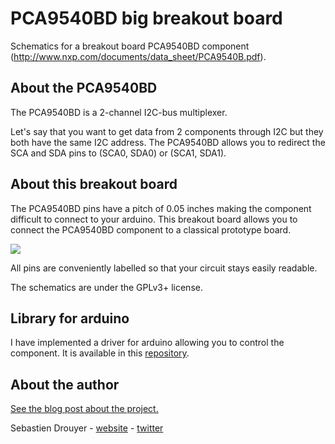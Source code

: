 # PCA9540BD big breakout board #
 
Schematics for a breakout board PCA9540BD component (http://www.nxp.com/documents/data_sheet/PCA9540B.pdf).

## About the PCA9540BD ##

The PCA9540BD is a 2-channel I2C-bus multiplexer.

Let's say that you want to get data from 2 components through I2C but they both have the same I2C address. The PCA9540BD allows you to redirect the SCA and SDA pins to (SCA0, SDA0) or (SCA1, SDA1).

## About this breakout board ##

The PCA9540BD pins have a pitch of 0.05 inches making the component difficult to connect to your arduino. This breakout board allows you to connect the PCA9540BD component to a classical prototype board.

<img src="http://sebastien.drouyer.com/images_for_projects_readme/PCA9540BD/big_breakout.png" />

All pins are conveniently labelled so that your circuit stays easily readable.

The schematics are under the GPLv3+ license.

## Library for arduino ##

I have implemented a driver for arduino allowing you to control the component. It is available in this [repository](https://github.com/sdrdis/PCA9540BD).

## About the author ##

[See the blog post about the project.](http://sebastien.drouyer.com/projects/pca9540bd-driver-for-arduino-breakout-boards-schematics.html)

Sebastien Drouyer - [website](http://sebastien.drouyer.com) - [twitter](https://twitter.com/sdrdis)
